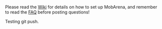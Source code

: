 Please read the 
[Wiki](https://github.com/garbagemule/MobArena/wiki/Installing-MobArena) for details on how to set up MobArena, and remember to read the 
[FAQ](https://github.com/garbagemule/MobArena/wiki/FAQ) before posting questions!

Testing git push.
